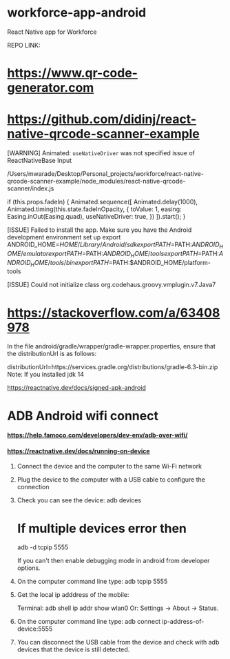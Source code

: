 # workforce-app-android
React Native app for Workforce

REPO LINK: 

# https://www.qr-code-generator.com
# https://github.com/didinj/react-native-qrcode-scanner-example

[WARNING] Animated: `useNativeDriver` was not specified issue of ReactNativeBase Input

/Users/mwarade/Desktop/Personal_projects/workforce/react-native-qrcode-scanner-example/node_modules/react-native-qrcode-scanner/index.js

if (this.props.fadeIn) {
    Animated.sequence([
      Animated.delay(1000),
      Animated.timing(this.state.fadeInOpacity, {
        toValue: 1,
        easing: Easing.inOut(Easing.quad),
        useNativeDriver: true,
      })
    ]).start();
}



[ISSUE] Failed to install the app. Make sure you have the Android development environment set up
export ANDROID_HOME=$HOME/Library/Android/sdk
export PATH=$PATH:$ANDROID_HOME/emulator
export PATH=$PATH:$ANDROID_HOME/tools
export PATH=$PATH:$ANDROID_HOME/tools/bin
export PATH=$PATH:$ANDROID_HOME/platform-tools

[ISSUE] Could not initialize class org.codehaus.groovy.vmplugin.v7.Java7

# https://stackoverflow.com/a/63408978
In the file android/gradle/wrapper/gradle-wrapper.properties, ensure that the distributionUrl is as follows:

distributionUrl=https\://services.gradle.org/distributions/gradle-6.3-bin.zip
Note: If you installed jdk 14


<!-- Building for release -->
https://reactnative.dev/docs/signed-apk-android


# ADB Android wifi connect

#### https://help.famoco.com/developers/dev-env/adb-over-wifi/
#### https://reactnative.dev/docs/running-on-device


1. Connect the device and the computer to the same Wi-Fi network

2. Plug the device to the computer with a USB cable to configure the connection

3. Check you can see the device: 
    adb devices
    # If multiple devices error then
    adb -d tcpip 5555

    If you can't then enable debugging mode in android from developer options.

3. On the computer command line type: 
adb tcpip 5555

4. Get the local ip adddress of the mobile:

    Terminal: adb shell ip addr show wlan0 
    Or: Settings → About → Status.

5. On the computer command line type: 
    adb connect ip-address-of-device:5555

6. You can disconnect the USB cable from the device and check with adb devices that the device is still detected.